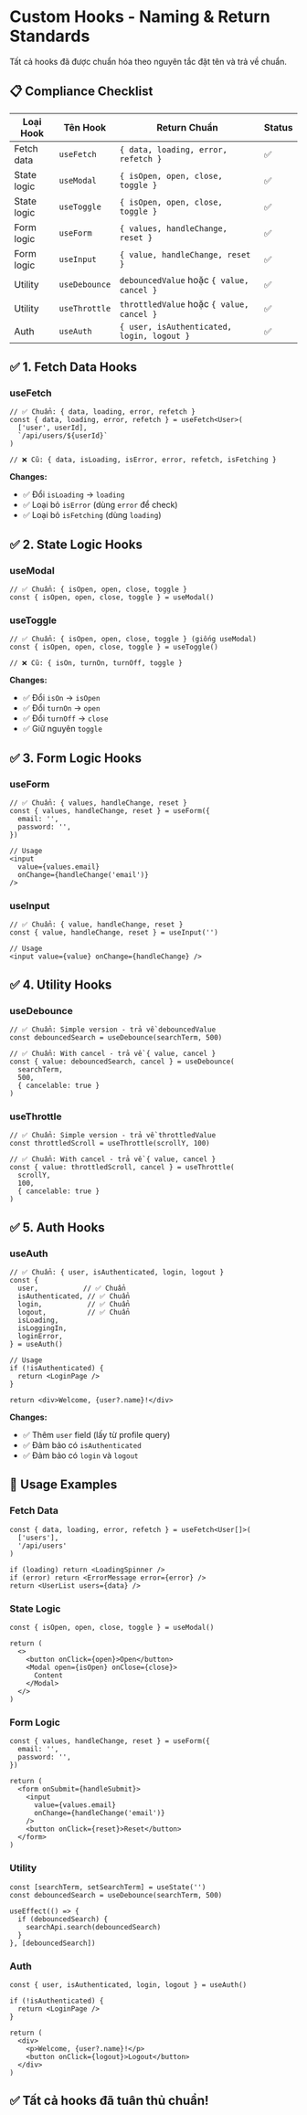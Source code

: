 # Custom Hooks - Naming & Return Standards

Tất cả hooks đã được chuẩn hóa theo nguyên tắc đặt tên và trả về chuẩn.

## 📋 Compliance Checklist

| Loại Hook | Tên Hook | Return Chuẩn | Status |
|-----------|----------|--------------|--------|
| Fetch data | `useFetch` | `{ data, loading, error, refetch }` | ✅ |
| State logic | `useModal` | `{ isOpen, open, close, toggle }` | ✅ |
| State logic | `useToggle` | `{ isOpen, open, close, toggle }` | ✅ |
| Form logic | `useForm` | `{ values, handleChange, reset }` | ✅ |
| Form logic | `useInput` | `{ value, handleChange, reset }` | ✅ |
| Utility | `useDebounce` | `debouncedValue` hoặc `{ value, cancel }` | ✅ |
| Utility | `useThrottle` | `throttledValue` hoặc `{ value, cancel }` | ✅ |
| Auth | `useAuth` | `{ user, isAuthenticated, login, logout }` | ✅ |

## ✅ 1. Fetch Data Hooks

### useFetch
```tsx
// ✅ Chuẩn: { data, loading, error, refetch }
const { data, loading, error, refetch } = useFetch<User>(
  ['user', userId],
  `/api/users/${userId}`
)

// ❌ Cũ: { data, isLoading, isError, error, refetch, isFetching }
```

**Changes:**
- ✅ Đổi `isLoading` → `loading`
- ✅ Loại bỏ `isError` (dùng `error` để check)
- ✅ Loại bỏ `isFetching` (dùng `loading`)

## ✅ 2. State Logic Hooks

### useModal
```tsx
// ✅ Chuẩn: { isOpen, open, close, toggle }
const { isOpen, open, close, toggle } = useModal()
```

### useToggle
```tsx
// ✅ Chuẩn: { isOpen, open, close, toggle } (giống useModal)
const { isOpen, open, close, toggle } = useToggle()

// ❌ Cũ: { isOn, turnOn, turnOff, toggle }
```

**Changes:**
- ✅ Đổi `isOn` → `isOpen`
- ✅ Đổi `turnOn` → `open`
- ✅ Đổi `turnOff` → `close`
- ✅ Giữ nguyên `toggle`

## ✅ 3. Form Logic Hooks

### useForm
```tsx
// ✅ Chuẩn: { values, handleChange, reset }
const { values, handleChange, reset } = useForm({
  email: '',
  password: '',
})

// Usage
<input 
  value={values.email}
  onChange={handleChange('email')}
/>
```

### useInput
```tsx
// ✅ Chuẩn: { value, handleChange, reset }
const { value, handleChange, reset } = useInput('')

// Usage
<input value={value} onChange={handleChange} />
```

## ✅ 4. Utility Hooks

### useDebounce
```tsx
// ✅ Chuẩn: Simple version - trả về debouncedValue
const debouncedSearch = useDebounce(searchTerm, 500)

// ✅ Chuẩn: With cancel - trả về { value, cancel }
const { value: debouncedSearch, cancel } = useDebounce(
  searchTerm,
  500,
  { cancelable: true }
)
```

### useThrottle
```tsx
// ✅ Chuẩn: Simple version - trả về throttledValue
const throttledScroll = useThrottle(scrollY, 100)

// ✅ Chuẩn: With cancel - trả về { value, cancel }
const { value: throttledScroll, cancel } = useThrottle(
  scrollY,
  100,
  { cancelable: true }
)
```

## ✅ 5. Auth Hooks

### useAuth
```tsx
// ✅ Chuẩn: { user, isAuthenticated, login, logout }
const {
  user,           // ✅ Chuẩn
  isAuthenticated, // ✅ Chuẩn
  login,           // ✅ Chuẩn
  logout,          // ✅ Chuẩn
  isLoading,
  isLoggingIn,
  loginError,
} = useAuth()

// Usage
if (!isAuthenticated) {
  return <LoginPage />
}

return <div>Welcome, {user?.name}!</div>
```

**Changes:**
- ✅ Thêm `user` field (lấy từ profile query)
- ✅ Đảm bảo có `isAuthenticated`
- ✅ Đảm bảo có `login` và `logout`

## 📝 Usage Examples

### Fetch Data
```tsx
const { data, loading, error, refetch } = useFetch<User[]>(
  ['users'],
  '/api/users'
)

if (loading) return <LoadingSpinner />
if (error) return <ErrorMessage error={error} />
return <UserList users={data} />
```

### State Logic
```tsx
const { isOpen, open, close, toggle } = useModal()

return (
  <>
    <button onClick={open}>Open</button>
    <Modal open={isOpen} onClose={close}>
      Content
    </Modal>
  </>
)
```

### Form Logic
```tsx
const { values, handleChange, reset } = useForm({
  email: '',
  password: '',
})

return (
  <form onSubmit={handleSubmit}>
    <input
      value={values.email}
      onChange={handleChange('email')}
    />
    <button onClick={reset}>Reset</button>
  </form>
)
```

### Utility
```tsx
const [searchTerm, setSearchTerm] = useState('')
const debouncedSearch = useDebounce(searchTerm, 500)

useEffect(() => {
  if (debouncedSearch) {
    searchApi.search(debouncedSearch)
  }
}, [debouncedSearch])
```

### Auth
```tsx
const { user, isAuthenticated, login, logout } = useAuth()

if (!isAuthenticated) {
  return <LoginPage />
}

return (
  <div>
    <p>Welcome, {user?.name}!</p>
    <button onClick={logout}>Logout</button>
  </div>
)
```

## ✅ Tất cả hooks đã tuân thủ chuẩn!
